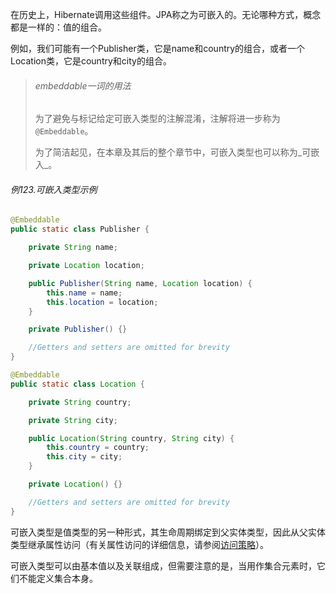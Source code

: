 在历史上，Hibernate调用这些组件。JPA称之为可嵌入的。无论哪种方式，概念都是一样的：值的组合。

例如，我们可能有一个Publisher类，它是name和country的组合，或者一个Location类，它是country和city的组合。

> ###### embeddable一词的用法
>
> 为了避免与标记给定可嵌入类型的注解混淆，注解将进一步称为`@Embeddable`。
>
> 为了简洁起见，在本章及其后的整个章节中，可嵌入类型也可以称为_可嵌入_。

###### 例123.可嵌入类型示例

```java
@Embeddable
public static class Publisher {

    private String name;

    private Location location;

    public Publisher(String name, Location location) {
        this.name = name;
        this.location = location;
    }

    private Publisher() {}

    //Getters and setters are omitted for brevity
}

@Embeddable
public static class Location {

    private String country;

    private String city;

    public Location(String country, String city) {
        this.country = country;
        this.city = city;
    }

    private Location() {}

    //Getters and setters are omitted for brevity
}
```

可嵌入类型是值类型的另一种形式，其生命周期绑定到父实体类型，因此从父实体类型继承属性访问（有关属性访问的详细信息，请参阅[访问策略](http://docs.jboss.org/hibernate/orm/current/userguide/html_single/Hibernate_User_Guide.html#access-embeddable-types)）。

可嵌入类型可以由基本值以及关联组成，但需要注意的是，当用作集合元素时，它们不能定义集合本身。

